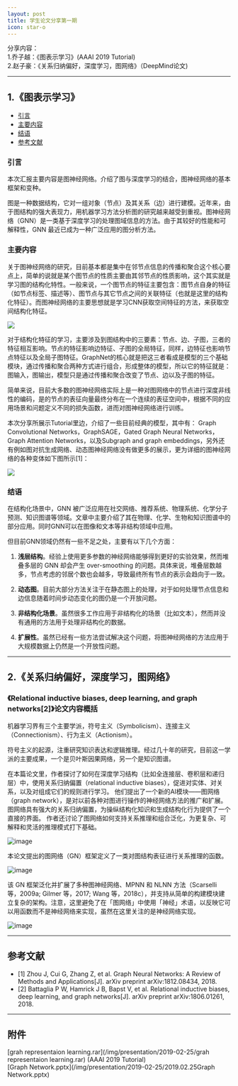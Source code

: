 ```yaml
---
layout: post
title: 学生论文分享第一期
icon: star-o
---
```


分享内容：  
1.乔子越：《图表示学习》(AAAI 2019 Tutorial)   
2.赵子豪：《关系归纳偏好，深度学习，图网络》（DeepMind论文)  

---	
## 1.《图表示学习》

- [引言](#引言)
- [主要内容](#主要内容) 
- [结语](#结语) 
- [参考文献](#参考文献) 

### 引言
本次汇报主要内容是图神经网络。介绍了图与深度学习的结合，图神经网络的基本框架和变种。    

图是一种数据结构，它对一组对象（节点）及其关系（边）进行建模。近年来，由于图结构的强大表现力，用机器学习方法分析图的研究越来越受到重视。图神经网络（GNN）是一类基于深度学习的处理图域信息的方法。由于其较好的性能和可解释性，GNN 最近已成为一种广泛应用的图分析方法。   

### 主要内容
关于图神经网络的研究，目前基本都是集中在邻节点信息的传播和聚合这个核心要点上，简单的说就是某个图节点的性质主要由其邻节点的性质影响，这个其实就是学习图的结构化特性。一般来说，一个图节点的特征主要包含：图节点自身的特征（如节点标签、描述等）、图节点与其它节点之间的关联特征（也就是这里的结构化特征）。而图神经网络的主要思想就是学习CNN获取空间特征的方法，来获取空间结构化特征。  

![](/img/presentation/2019-02-25/GNN1.png)  

对于结构化特征的学习，主要涉及到图结构中的三要素：节点、边、子图，三者的特征相互影响。节点的特征影响边特征、子图的全局特征，同样，边特征也影响节点特征以及全局子图特征。GraphNet的核心就是把这三者看成是模型的三个基础模块，通过传播和聚合两种方式进行组合，形成整体的模型，所以它的特征就是：图输入，图输出，模型只是通过传播和聚合改变了节点、边以及子图的特征。  

简单来说，目前大多数的图神经网络实际上是一种对图网络中的节点进行深度非线性的编码，是的节点的表征向量最终分布在一个连续的表征空间中，根据不同的应用场景和问题定义不同的损失函数，进而对图神经网络进行训练。  

本次分享所展示Tutorial里边，介绍了一些目前经典的模型，其中有： Graph Convolutional Networks，GraphSAGE，Gated Graph Neural Networks，Graph Attention Networks，以及Subgraph and graph embeddings，另外还有例如图对抗生成网络、动态图神经网络没有做更多的展示，更为详细的图神经网络的各种变体如下图所示[1]： 

![](/img/presentation/2019-02-25/GNN2.png)    

### 结语
在结构化场景中，GNN 被广泛应用在社交网络、推荐系统、物理系统、化学分子预测、知识图谱等领域。文章中主要介绍了其在物理、化学、生物和知识图谱中的部分应用。同时GNN可以在图像和文本等非结构领域中应用。 

但目前GNN领域仍然有一些不足之处，主要有以下几个方面：

1. **浅层结构**。经验上使用更多参数的神经网络能够得到更好的实验效果，然而堆叠多层的 GNN 却会产生 over-smoothing 的问题。具体来说，堆叠层数越多，节点考虑的邻居个数也会越多，导致最终所有节点的表示会趋向于一致。

2. **动态图**。目前大部分方法关注于在静态图上的处理，对于如何处理节点信息和边信息随着时间步动态变化的图仍是一个开放问题。

3. **非结构化场景**。虽然很多工作应用于非结构化的场景（比如文本），然而并没有通用的方法用于处理非结构化的数据。

4. **扩展性**。虽然已经有一些方法尝试解决这个问题，将图神经网络的方法应用于大规模数据上仍然是一个开放性问题。


---
## 2.《关系归纳偏好，深度学习，图网络》
### 《Relational inductive biases, deep learning, and graph networks[2]》论文内容概括
机器学习界有三个主要学派，符号主义（Symbolicism）、连接主义（Connectionism）、行为主义（Actionism）。

符号主义的起源，注重研究知识表达和逻辑推理。经过几十年的研究，目前这一学派的主要成果，一个是贝叶斯因果网络，另一个是知识图谱。

在本篇论文里，作者探讨了如何在深度学习结构（比如全连接层、卷积层和递归层）中，使用关系归纳偏置（relational inductive biases），促进对实体、对关系，以及对组成它们的规则进行学习。
他们提出了一个新的AI模块——图网络（graph network），是对以前各种对图进行操作的神经网络方法的推广和扩展。图网络具有强大的关系归纳偏置，为操纵结构化知识和生成结构化行为提供了一个直接的界面。
作者还讨论了图网络如何支持关系推理和组合泛化，为更复杂、可解释和灵活的推理模式打下基础。

![image](https://github.com/Airzihao/MDPicturePool/raw/master/Paper/relational_network2.png)

本论文提出的图网络（GN）框架定义了一类对图结构表征进行关系推理的函数。

![image](https://github.com/Airzihao/MDPicturePool/raw/master/Paper/relational_network1.png)

该 GN 框架泛化并扩展了多种图神经网络、MPNN 和 NLNN 方法（Scarselli 等，2009a; Gilmer 等，2017; Wang 等，2018c），并支持从简单的构建模块建立复杂的架构。注意，这里避免了在「图网络」中使用「神经」术语，以反映它可以用函数而不是神经网络来实现，虽然在这里关注的是神经网络实现。

![image](https://github.com/Airzihao/MDPicturePool/raw/master/Paper/relational_network3.png)

---
## 参考文献
- [1] Zhou J, Cui G, Zhang Z, et al. Graph Neural Networks: A Review of Methods and Applications[J]. arXiv preprint arXiv:1812.08434, 2018.  
- [2] Battaglia P W, Hamrick J B, Bapst V, et al. Relational inductive biases, deep learning, and graph networks[J]. arXiv preprint arXiv:1806.01261, 2018.

---
## 附件
[grah representaion learning.rar](/img/presentation/2019-02-25/grah representaion learning.rar)  (AAAI 2019 Tutorial)     
[Graph Network.pptx](/img/presentation/2019-02-25/2019.02.25Graph Network.pptx)
